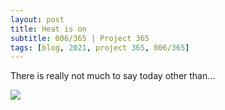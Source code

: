 ```yaml
---
layout: post
title: Heat is on
subtitle: 006/365 | Project 365
tags: [blog, 2021, project 365, 006/365]
---
```

There is really not much to say today other than...

<p class="post-img-wrap">
 <img src="https://inews-prd-a-images.s3.eu-west-2.amazonaws.com/content/uploads/2017/08/BenJennings_Trump_Dunce-e1503132922687.jpg">
</p>

